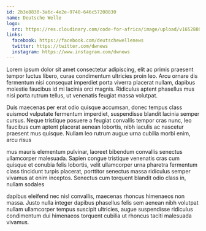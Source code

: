 ```yaml
---
id: 2b3e8830-3a6c-4e2e-9748-646c57208830
name: Deutsche Welle
logo:
  src: https://res.cloudinary.com/code-for-africa/image/upload/v1652880226/codeforafrica/images/logos/dw_isxfhn.png
links:
  facebook: https://facebook.com/deutschewellenews
  twitter: https://twitter.com/dwnews
  instagram: https://www.instagram.com/dwnews
---
```


Lorem ipsum dolor sit amet consectetur adipiscing, elit ac primis praesent
tempor luctus libero, curae condimentum ultricies proin leo. Arcu ornare dis
fermentum nisi consequat imperdiet porta viverra placerat nullam, dapibus
molestie faucibus id mi lacinia orci magnis. Ridiculus aptent phasellus mus
nisi porta rutrum tellus, ut venenatis feugiat massa volutpat.

Duis maecenas per erat odio quisque accumsan, donec tempus class euismod vulputate fermentum imperdiet, suspendisse blandit lacinia semper cursus. Neque tristique posuere a feugiat convallis tempor cras nunc, leo faucibus cum aptent placerat aenean lobortis, nibh iaculis ac nascetur praesent mus quisque. Nullam leo rutrum augue urna cubilia morbi enim, arcu risus

mus mauris elementum pulvinar, laoreet bibendum convallis senectus ullamcorper malesuada. Sapien congue tristique venenatis cras cum quisque et conubia felis lobortis, velit ullamcorper urna pharetra fermentum class tincidunt turpis placerat, porttitor senectus massa ridiculus semper vivamus at enim inceptos. Senectus cum torquent blandit odio class in, nullam sodales

dapibus eleifend nec nisl convallis, maecenas rhoncus himenaeos non massa. Justo nulla integer dapibus phasellus felis sem aenean nibh volutpat nullam ullamcorper tempus suscipit ultricies, augue suspendisse ridiculus condimentum dui himenaeos torquent cubilia ut rhoncus taciti malesuada vivamus.

